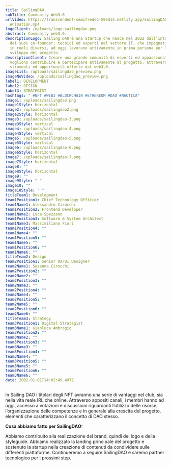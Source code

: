 ```yaml
---
title: SailingDAO
subTitle: Community Web3.0
urlVideo: https://transcendent-semifreddo-59ed14.netlify.app/SailingDAO_Case
  Animation.mp4
logoClient: /uploads/logo-sailingdao.png
abstract: Community web3.0.
descriptionLogo: Sailing DAO è una Startup che nasce nel 2022 dall’intuizione
  dei suoi co-founder; tecnici ed esperti nel settore IT, che impegnati ciascuno
  in ruoli diversi, ad oggi lavorano attivamente in prima persona per lo
  sviluppo del progetto.
descriptionClient: Creare una grande comunità di esperti ed appassionati che
  vogliono contribuire e partecipare attivamente al progetto, attraverso nuovi
  strumenti ed opportunità offerte dal web3.0.
imageList: /uploads/sailingdao_preview.png
imageNoVideo: /uploads/sailingdao_preview.png
label1: DEVELOPMENT
label2: DESIGN
label3: STRATEGIST
hashtags: " #NFT #WEB3 #BLOCKCHAIN #ETHEREUM #DAO #NAUTICA"
image1: /uploads/sailingdao.png
image1Style: horizontal
image2: /uploads/sailingdao2.png
image2Style: horizontal
image3: /uploads/sailingdao-3.png
image3Style: vertical
image4: /uploads/sailingdao-4.png
image4Style: vertical
image5: /uploads/sailingdao-5.png
image5Style: vertical
image6: /uploads/sailingdao-6.png
image6Style: horizontal
image7: /uploads/sailingdao-7.png
image7Style: horizontal
image8: ""
image8Style: horizontal
image9: ""
image9Style: " "
image10: ""
image10Style: " "
titleTeam1: Development
team1Position1: Chief Technology Officier
team1Name1: Alessandro Cirocchi
team1Position2: Frontend Developer
team1Name2: Luca Spezzano
team1Position3: Software & System Architect
team1Name3: Massimiliano Fiori
team1Position4: ""
team1Name4: ""
team1Position5: ""
team1Name5: ""
team1Position6: ""
team1Name6: ""
titleTeam2: Design
team2Position1: Senior UX/UI Designer
team2Name1: Susanna Cirocchi
team2Position2: ""
team2Name2: ""
team2Position3: ""
team2Name3: ""
team2Position4: ""
team2Name4: ""
team2Position5: ""
team2Name5: ""
team2Position6: ""
team2Name6: ""
titleTeam3: Strategy
team3Position1: Digital Strategist
team3Name1: Gianluca Ambrogio
team3Position2: ""
team3Name2: ""
team3Position3: ""
team3Name3: ""
team3Position4: ""
team3Name4: ""
team3Position5: ""
team3Name5: ""
team3Position6: ""
team3Name6: ""
date: 2002-01-01T14:02:49.497Z
---
```

In Sailing DAO i titolari degli NFT avranno una serie di vantaggi nel club, sia nella vita reale IRL che online. 
Attraverso appositi canali, i membri hanno ad oggi, accesso a votazioni e discussioni riguardanti l’utilizzo delle risorse, l’organizzazione delle competenze e in generale alla crescita del progetto, elementi che caratterizzano il concetto di DAO stesso.

**Cosa abbiamo fatto per SailingDAO:**

Abbiamo contribuito alla realizzazione del brand, quindi del logo e della styleguide. Abbiamo realizzato la landing principale del progetto e sostenuto la startup nella creazione di contenuti da condividere sulle differenti piattaforme. 
Continueremo a seguire SailingDAO e saremo partner tecnologico per i prossimi step.
